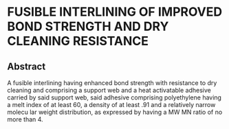 # FUSIBLE INTERLINING OF IMPROVED BOND STRENGTH AND DRY CLEANING RESISTANCE

## Abstract
A fusible interlining having enhanced bond strength with resistance to dry cleaning and comprising a support web and a heat activatable adhesive carried by said support web, said adhesive comprising polyethylene having a melt index of at least 60, a density of at least .91 and a relatively narrow molecu lar weight distribution, as expressed by having a MW MN ratio of no more than 4.